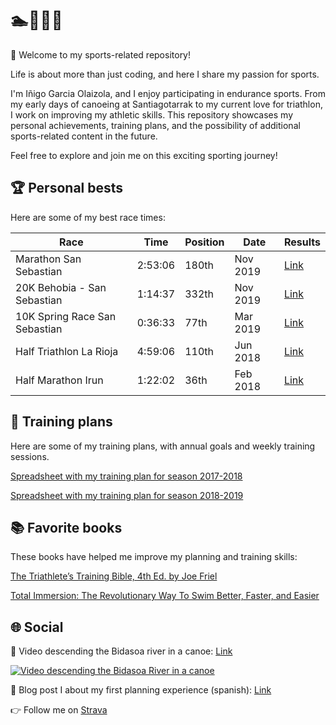 # 🏊🏃🚴🚣

👋 Welcome to my sports-related repository!

Life is about more than just coding, and here I share my passion for sports.

I'm Iñigo Garcia Olaizola, and I enjoy participating in endurance sports. From my early days of canoeing at Santiagotarrak to my current love for triathlon, I work on improving my athletic skills. This repository showcases my personal achievements, training plans, and the possibility of additional sports-related content in the future.

Feel free to explore and join me on this exciting sporting journey!

## 🏆 Personal bests

Here are some of my best race times:

| Race | Time | Position | Date | Results |
| - | - | - | - | - | 
| Marathon San Sebastian | 2:53:06 | 180th | Nov 2019 | [Link](races/2019-marathon-san-sebastian.pdf) |
| 20K Behobia - San Sebastian | 1:14:37 | 332th | Nov 2019 | [Link](https://clasificacion.behobia-sansebastian.com/oficial.php?accion=buscar&ano=2019&dorsal=1489&lang=es) |
| 10K Spring Race San Sebastian | 0:36:33| 77th  | Mar 2019 | [Link](https://www.donostiarrak.com/?q=com_clasificaciones) |
| Half Triathlon La Rioja | 4:59:06| 110th | Jun 2018 | [Link](races/2018-half-triathlon-la-rioja.pdf) |
| Half Marathon Irun | 1:22:02 | 36th | Feb 2018 | [Link](races/2018-half-marathon-irun.pdf) |

## 📅 Training plans

Here are some of my training plans, with annual goals and weekly training sessions.

[Spreadsheet with my training plan for season 2017-2018](https://docs.google.com/spreadsheets/d/e/2PACX-1vT-KizV3j64MAwAUdnKfoeOM5Kh4LABA4_kdZDZSEDZM-9NazabpMxWT5gcbLHuI-HDusJ1UxwO_6Mv/pubhtml)

[Spreadsheet with my training plan for season 2018-2019](https://docs.google.com/spreadsheets/d/e/2PACX-1vTlhhnoAHkhoFU1ASv8NL9NjHPtt5BIW0-MYJPpOeSZoKcB5c7Z6U5PJArifc1KrlANIucvaNi1fFRv/pubhtml)

## 📚 Favorite books

These books have helped me improve my planning and training skills:

[The Triathlete’s Training Bible, 4th Ed. by Joe Friel](https://joefrieltraining.com/book/the-triathletes-training-bible-4th-ed/)

[Total Immersion: The Revolutionary Way To Swim Better, Faster, and Easier](https://www.amazon.com/Total-Immersion-Revolutionary-Better-Faster/dp/0743253434)

## 🌐 Social

🎥 Video descending the Bidasoa river in a canoe: [Link](https://youtu.be/Qph_S8DXnDI)

[![Video descending the Bidasoa River in a canoe](https://github.com/igolaizola/sport/assets/11333576/f39450ec-cc26-4879-a46b-d601ad403d7f)](https://youtu.be/Qph_S8DXnDI)

📝 Blog post I about my first planning experience (spanish): [Link](https://www.strava.com/athletes/6786139/posts/847264)

👉 Follow me on [Strava](https://www.strava.com/athletes/igolaizola)
